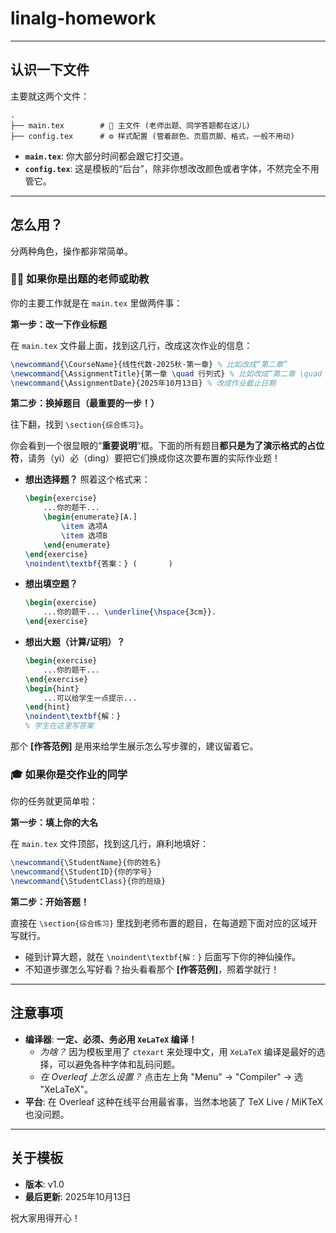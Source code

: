 # linalg-homework

---

## 认识一下文件

主要就这两个文件：

```
.
├── main.tex        # 📄 主文件 (老师出题、同学答题都在这儿)
├── config.tex      # ⚙️ 样式配置 (管着颜色、页眉页脚、格式，一般不用动)
```

-   **`main.tex`**: 你大部分时间都会跟它打交道。
-   **`config.tex`**: 这是模板的“后台”，除非你想改改颜色或者字体，不然完全不用管它。

---

## 怎么用？

分两种角色，操作都非常简单。

### 👨‍🏫 **如果你是出题的老师或助教**

你的主要工作就是在 `main.tex` 里做两件事：

**第一步：改一下作业标题**

在 `main.tex` 文件最上面，找到这几行，改成这次作业的信息：

```latex
\newcommand{\CourseName}{线性代数·2025秋·第一章} % 比如改成“第二章”
\newcommand{\AssignmentTitle}{第一章 \quad 行列式} % 比如改成“第二章 \quad 矩阵”
\newcommand{\AssignmentDate}{2025年10月13日} % 改成作业截止日期
```

**第二步：换掉题目（最重要的一步！）**

往下翻，找到 `\section{综合练习}`。

你会看到一个很显眼的“**重要说明**”框。下面的所有题目**都只是为了演示格式的占位符**，请务（yi）必（ding）要把它们换成你这次要布置的实际作业题！

-   **想出选择题？** 照着这个格式来：
    ```latex
    \begin{exercise}
        ...你的题干...
        \begin{enumerate}[A.]
            \item 选项A
            \item 选项B
        \end{enumerate}
    \end{exercise}
    \noindent\textbf{答案：} (       )
    ```
-   **想出填空题？**
    ```latex
    \begin{exercise}
        ...你的题干... \underline{\hspace{3cm}}.
    \end{exercise}
    ```
-   **想出大题（计算/证明）？**
    ```latex
    \begin{exercise}
        ...你的题干...
    \end{exercise}
    \begin{hint}
        ...可以给学生一点提示...
    \end{hint}
    \noindent\textbf{解：}
    % 学生在这里写答案
    ```

那个 **[作答范例]** 是用来给学生展示怎么写步骤的，建议留着它。

### 🎓 **如果你是交作业的同学**

你的任务就更简单啦：

**第一步：填上你的大名**

在 `main.tex` 文件顶部，找到这几行，麻利地填好：

```latex
\newcommand{\StudentName}{你的姓名}
\newcommand{\StudentID}{你的学号}
\newcommand{\StudentClass}{你的班级}
```

**第二步：开始答题！**

直接在 `\section{综合练习}` 里找到老师布置的题目，在每道题下面对应的区域开写就行。

-   碰到计算大题，就在 `\noindent\textbf{解：}` 后面写下你的神仙操作。
-   不知道步骤怎么写好看？抬头看看那个 **[作答范例]**，照着学就行！

---

## 注意事项

-   **编译器**: **一定、必须、务必用 `XeLaTeX` 编译！**
    -   *为啥？* 因为模板里用了 `ctexart` 来处理中文，用 `XeLaTeX` 编译是最好的选择，可以避免各种字体和乱码问题。
    -   *在 Overleaf 上怎么设置？* 点击左上角 "Menu" -> "Compiler" -> 选 "XeLaTeX"。
-   **平台**: 在 Overleaf 这种在线平台用最省事，当然本地装了 TeX Live / MiKTeX 也没问题。

---

## 关于模板

-   **版本**: v1.0
-   **最后更新**: 2025年10月13日

祝大家用得开心！

